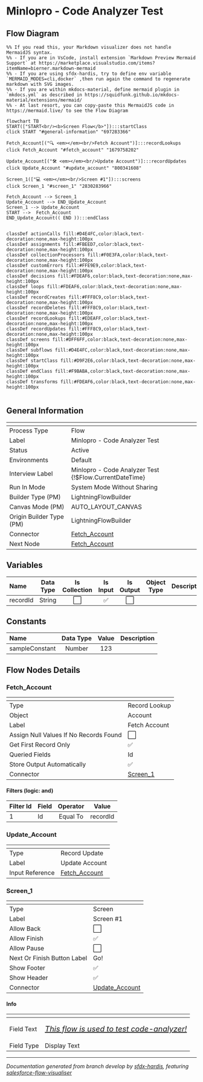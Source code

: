 # Minlopro - Code Analyzer Test

## Flow Diagram

```mermaid
%% If you read this, your Markdown visualizer does not handle MermaidJS syntax.
%% - If you are in VsCode, install extension `Markdown Preview Mermaid Support` at https://marketplace.visualstudio.com/items?itemName=bierner.markdown-mermaid
%% - If you are using sfdx-hardis, try to define env variable `MERMAID_MODES=cli,docker` ,then run again the command to regenerate markdown with SVG images.
%% - If you are within mkdocs-material, define mermaid plugin in `mkdocs.yml` as described in https://squidfunk.github.io/mkdocs-material/extensions/mermaid/
%% - At last resort, you can copy-paste this MermaidJS code in https://mermaid.live/ to see the Flow Diagram

flowchart TB
START(["START<br/><b>Screen Flow</b>"]):::startClass
click START "#general-information" "697283366"

Fetch_Account[("🔍 <em></em><br/>Fetch Account")]:::recordLookups
click Fetch_Account "#fetch_account" "1679758202"

Update_Account[("🛠️ <em></em><br/>Update Account")]:::recordUpdates
click Update_Account "#update_account" "800341608"

Screen_1(["💻 <em></em><br/>Screen #1"]):::screens
click Screen_1 "#screen_1" "2830283966"

Fetch_Account --> Screen_1
Update_Account --> END_Update_Account
Screen_1 --> Update_Account
START -->  Fetch_Account
END_Update_Account(( END )):::endClass


classDef actionCalls fill:#D4E4FC,color:black,text-decoration:none,max-height:100px
classDef assignments fill:#FBEED7,color:black,text-decoration:none,max-height:100px
classDef collectionProcessors fill:#F0E3FA,color:black,text-decoration:none,max-height:100px
classDef customErrors fill:#FFE9E9,color:black,text-decoration:none,max-height:100px
classDef decisions fill:#FDEAF6,color:black,text-decoration:none,max-height:100px
classDef loops fill:#FDEAF6,color:black,text-decoration:none,max-height:100px
classDef recordCreates fill:#FFF8C9,color:black,text-decoration:none,max-height:100px
classDef recordDeletes fill:#FFF8C9,color:black,text-decoration:none,max-height:100px
classDef recordLookups fill:#EDEAFF,color:black,text-decoration:none,max-height:100px
classDef recordUpdates fill:#FFF8C9,color:black,text-decoration:none,max-height:100px
classDef screens fill:#DFF6FF,color:black,text-decoration:none,max-height:100px
classDef subflows fill:#D4E4FC,color:black,text-decoration:none,max-height:100px
classDef startClass fill:#D9F2E6,color:black,text-decoration:none,max-height:100px
classDef endClass fill:#F9BABA,color:black,text-decoration:none,max-height:100px
classDef transforms fill:#FDEAF6,color:black,text-decoration:none,max-height:100px


```

<!-- Flow description -->

## General Information

|<!-- -->|<!-- -->|
|:---|:---|
|Process Type| Flow|
|Label|Minlopro - Code Analyzer Test|
|Status|Active|
|Environments|Default|
|Interview Label|Minlopro - Code Analyzer Test {!$Flow.CurrentDateTime}|
|Run In Mode| System Mode Without Sharing|
| Builder Type (PM)|LightningFlowBuilder|
| Canvas Mode (PM)|AUTO_LAYOUT_CANVAS|
| Origin Builder Type (PM)|LightningFlowBuilder|
|Connector|[Fetch_Account](#fetch_account)|
|Next Node|[Fetch_Account](#fetch_account)|


## Variables

|Name|Data Type|Is Collection|Is Input|Is Output|Object Type|Description|
|:-- |:--:|:--:|:--:|:--:|:--:|:--  |
|recordId|String|⬜|✅|⬜|<!-- -->|<!-- -->|


## Constants

|Name|Data Type|Value|Description|
|:-- |:--:|:--:|:--  |
|sampleConstant|Number|123|<!-- -->|


## Flow Nodes Details

### Fetch_Account

|<!-- -->|<!-- -->|
|:---|:---|
|Type|Record Lookup|
|Object|Account|
|Label|Fetch Account|
|Assign Null Values If No Records Found|⬜|
|Get First Record Only|✅|
|Queried Fields|Id|
|Store Output Automatically|✅|
|Connector|[Screen_1](#screen_1)|


#### Filters (logic: **and**)

|Filter Id|Field|Operator|Value|
|:-- |:-- |:--:|:--: |
|1|Id| Equal To|recordId|




### Update_Account

|<!-- -->|<!-- -->|
|:---|:---|
|Type|Record Update|
|Label|Update Account|
|Input Reference|[Fetch_Account](#fetch_account)|


### Screen_1

|<!-- -->|<!-- -->|
|:---|:---|
|Type|Screen|
|Label|Screen #1|
|Allow Back|⬜|
|Allow Finish|✅|
|Allow Pause|⬜|
|Next Or Finish Button Label|Go!|
|Show Footer|✅|
|Show Header|✅|
|Connector|[Update_Account](#update_account)|


#### Info

|<!-- -->|<!-- -->|
|:---|:---|
|Field Text|<p style="text-align: center;"><em style="font-size: 20px;"><u>This flow is used to test code-analyzer!</u></em></p>|
|Field Type| Display Text|








___

_Documentation generated from branch develop by [sfdx-hardis](https://sfdx-hardis.cloudity.com), featuring [salesforce-flow-visualiser](https://github.com/toddhalfpenny/salesforce-flow-visualiser)_
